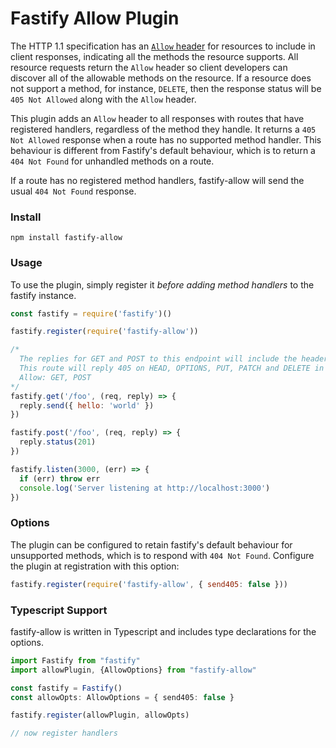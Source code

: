 # Fastify Allow Plugin
The HTTP 1.1 specification has an [`Allow` header](https://datatracker.ietf.org/doc/html/rfc7231#section-7.4.1) for resources to include in client responses, indicating all the methods the resource supports. All resource requests return the `Allow` header so client developers can discover all of the allowable methods on the resource. If a resource does not support a method, for instance, `DELETE`, then the response status will be `405 Not Allowed` along with the `Allow` header.

This plugin adds an `Allow` header to all responses with routes that have registered handlers, regardless of the method they handle. It returns a `405 Not Allowed` response when a route has no supported method handler. This behaviour is different from Fastify's default behaviour, which is to return a `404 Not Found` for unhandled methods on a route.

If a route has no registered method handlers, fastify-allow will send the usual `404 Not Found` response.

### Install

```shell
npm install fastify-allow
```

### Usage
To use the plugin, simply register it _before adding method handlers_ to the fastify instance.

```js
const fastify = require('fastify')()

fastify.register(require('fastify-allow'))

/*
  The replies for GET and POST to this endpoint will include the header Allow: GET, POST
  This route will reply 405 on HEAD, OPTIONS, PUT, PATCH and DELETE in addition to the header
  Allow: GET, POST
*/
fastify.get('/foo', (req, reply) => {
  reply.send({ hello: 'world' })
})

fastify.post('/foo', (req, reply) => {
  reply.status(201)
})

fastify.listen(3000, (err) => {
  if (err) throw err
  console.log('Server listening at http://localhost:3000')
})
```

### Options
The plugin can be configured to retain fastify's default behaviour for unsupported methods, which is to respond with `404 Not Found`. Configure the plugin at registration with this option:

```js
fastify.register(require('fastify-allow', { send405: false }))
```

### Typescript Support
fastify-allow is written in Typescript and includes type declarations for the options.

```typescript
import Fastify from "fastify"
import allowPlugin, {AllowOptions} from "fastify-allow"

const fastify = Fastify()
const allowOpts: AllowOptions = { send405: false }

fastify.register(allowPlugin, allowOpts)

// now register handlers
```
